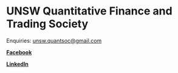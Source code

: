 # UNSW Quantitative Finance and Trading Society
Enquiries: [unsw.quantsoc@gmail.com](mailto:unsw.quantsoc@gmail.com)

**[Facebook](https://www.facebook.com/unswquantsoc)**

**[LinkedIn](https://www.linkedin.com/company/78403699/)**
